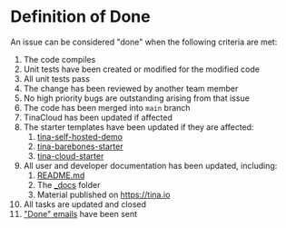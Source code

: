 # Definition of Done

An issue can be considered "done" when the following criteria are met:

1. The code compiles
2. Unit tests have been created or modified for the modified code
3. All unit tests pass
4. The change has been reviewed by another team member
5. No high priority bugs are outstanding arising from that issue
6. The code has been merged into `main` branch
7. TinaCloud has been updated if affected
8. The starter templates have been updated if they are affected:
   1. [tina-self-hosted-demo](https://github.com/tinacms/tina-self-hosted-demo)
   2. [tina-barebones-starter](https://github.com/tinacms/tina-barebones-starter)
   3. [tina-cloud-starter](https://github.com/tinacms/tina-cloud-starter)
9. All user and developer documentation has been updated, including:
   1. [README.md](/README.md)
   2. The [\_docs](/_docs) folder
   3. Material published on https://tina.io
10. All tasks are updated and closed
11. ["Done" emails](https://www.ssw.com.au/rules/reply-done-and-delete-the-email/) have been sent
